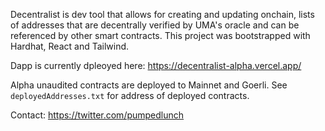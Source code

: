 Decentralist is dev tool that allows for creating and updating onchain, lists of addresses that are decentrally verified by UMA's oracle and can be referenced by other smart contracts. This project was bootstrapped with Hardhat, React and Tailwind.

Dapp is currently dpleoyed here: https://decentralist-alpha.vercel.app/

Alpha unaudited contracts are deployed to Mainnet and Goerli. See ```deployedAddresses.txt``` for address of deployed contracts.

Contact: https://twitter.com/pumpedlunch

